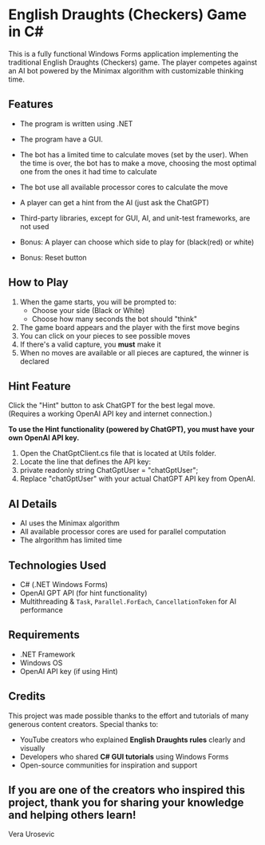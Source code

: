 # English Draughts (Checkers) Game in C#

This is a fully functional Windows Forms application implementing the traditional English Draughts (Checkers) game. The player competes against an AI bot powered by the Minimax algorithm with customizable thinking time.

## Features

- The program is written using .NET
- The program have a GUI.
- The bot has a limited time to calculate moves (set by the user). When the time is over, the bot has to make a move, choosing the most optimal one from the ones it had time to calculate
- The bot  use all available processor cores to calculate the move
- A player can get a hint from the AI (just ask the ChatGPT)
- Third-party libraries, except for GUI, AI, and unit-test frameworks, are not used

- Bonus: A player can choose which side to play for (black(red) or white)
- Bonus: Reset button
## How to Play

1. When the game starts, you will be prompted to:
   - Choose your side (Black or White)
   - Choose how many seconds the bot should "think"
2. The game board appears and the player with the first move begins
3. You can click on your pieces to see possible moves
4. If there's a valid capture, you **must** make it
5. When no moves are available or all pieces are captured, the winner is declared

## Hint Feature

Click the "Hint" button to ask ChatGPT for the best legal move.  
(Requires a working OpenAI API key and internet connection.)

**To use the Hint functionality (powered by ChatGPT), you must have your own OpenAI API key.**
1. Open the ChatGptClient.cs file that is located at Utils folder.
2. Locate the line that defines the API key:
3. private readonly string ChatGptUser = "chatGptUser";
4. Replace "chatGptUser" with your actual ChatGPT API key from OpenAI.

## AI Details

- AI uses the Minimax algorithm
- All available processor cores are used for parallel computation
- The alrgorithm has limited time

## Technologies Used

- C# (.NET Windows Forms)
- OpenAI GPT API (for hint functionality)
- Multithreading & `Task`, `Parallel.ForEach`, `CancellationToken` for AI performance

## Requirements

- .NET Framework
- Windows OS
- OpenAI API key (if using Hint)

## Credits

 This project was made possible thanks to the effort and tutorials of many generous content creators. Special thanks to:

- YouTube creators who explained **English Draughts rules** clearly and visually
- Developers who shared **C# GUI tutorials** using Windows Forms
- Open-source communities for inspiration and support

If you are one of the creators who inspired this project, thank you for sharing your knowledge and helping others learn!
---

Vera Urosevic
